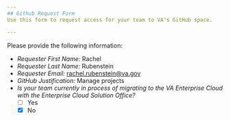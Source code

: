 ```yaml
---
## Github Request Form
Use this form to request access for your team to VA's GitHub space.

---
```


Please provide the following information: 

* *Requester First Name:* Rachel
* *Requester Last Name:* Rubenstein
* *Requester Email:* rachel.rubenstein@va.gov
* *GitHub Justification:* Manage projects
* *Is your team currently in process of migrating to the VA Enterprise Cloud with the Enterprise Cloud Solution Office?*
  - [ ] Yes
  - [X] No
